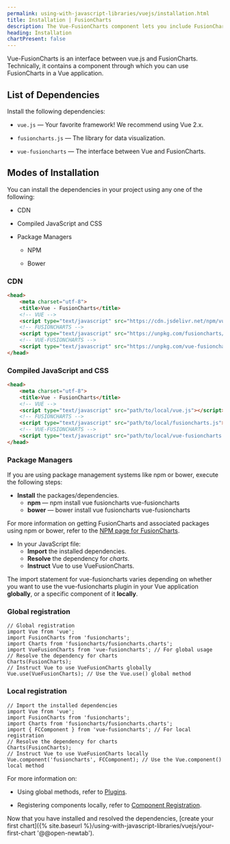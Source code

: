 ```yaml
---
permalink: using-with-javascript-libraries/vuejs/installation.html
title: Installation | FusionCharts
description: The Vue-FusionCharts component lets you include FusionCharts in your VueJS projects and add interactive JavaScript charts and graphs to your VueJS applications.
heading: Installation
chartPresent: false
---
```


Vue-FusionCharts is an interface between vue.js and FusionCharts. Technically, it contains a component through which you can use FusionCharts in a Vue application.

## List of Dependencies

Install the following dependencies:

* `vue.js` — Your favorite framework! We recommend using Vue 2.x.

* `fusioncharts.js` — The library for data visualization.

* `vue-fusioncharts` — The interface between Vue and FusionCharts.

## Modes of Installation

You can install the dependencies in your project using any one of the following:

* CDN

* Compiled JavaScript and CSS

* Package Managers

    * NPM

    * Bower

### CDN

```html
<head>
    <meta charset="utf-8">
    <title>Vue - FusionCharts</title>
    <!-- VUE -->
    <script type="text/javascript" src="https://cdn.jsdelivr.net/npm/vue/dist/vue.js"></script>
    <!-- FUSIONCHARTS -->
    <script type="text/javascript" src="https://unpkg.com/fusioncharts/fusioncharts.js"></script>
    <!-- VUE-FUSIONCHARTS -->
    <script type="text/javascript" src="https://unpkg.com/vue-fusioncharts/dist/vue-fusioncharts.min.js"></script>
</head>
```

### Compiled JavaScript and CSS

```html
<head>
    <meta charset="utf-8">
    <title>Vue - FusionCharts</title>
    <!-- VUE -->
    <script type="text/javascript" src="path/to/local/vue.js"></script>
    <!-- FUSIONCHARTS -->
    <script type="text/javascript" src="path/to/local/fusioncharts.js"></script>
    <!-- VUE-FUSIONCHARTS -->
    <script type="text/javascript" src="path/to/local/vue-fusioncharts.min.js"></script>
</head>
```

### Package Managers

If you are using package management systems like npm or bower, execute the following steps:

* **Install** the packages/dependencies.
    * **npm** — npm install vue fusioncharts vue-fusioncharts 
    * **bower** — bower install vue fusioncharts vue-fusioncharts

For more information on getting FusionCharts and associated packages using npm or bower, refer to the [NPM page for FusionCharts](https://www.npmjs.com/package/fusioncharts '@@open-newtab').

* In your JavaScript file: 
    * **Import** the installed dependencies.
    * **Resolve** the dependency for *charts*.
    * **Instruct** Vue to use VueFusionCharts.

The import statement for vue-fusioncharts varies depending on whether you want to use the vue-fusioncharts plugin in your Vue application **globally**, or a specific component of it **locally**.

### Global registration

```
// Global registration
import Vue from 'vue';
import FusionCharts from 'fusioncharts';
import Charts from 'fusioncharts/fusioncharts.charts';
import VueFusionCharts from 'vue-fusioncharts'; // For global usage
// Resolve the dependency for charts
Charts(FusionCharts);
// Instruct Vue to use VueFusionCharts globally
Vue.use(VueFusionCharts); // Use the Vue.use() global method
```

### Local registration

```
// Import the installed dependencies
import Vue from 'vue';
import FusionCharts from 'fusioncharts';
import Charts from 'fusioncharts/fusioncharts.charts';
import { FCComponent } from 'vue-fusioncharts'; // For local registration
// Resolve the dependency for charts
Charts(FusionCharts);
// Instruct Vue to use VueFusionCharts locally
Vue.component('fusioncharts', FCComponent); // Use the Vue.component() local method
```

For more information on:

* Using global methods, refer to [Plugins](https://vuejs.org/v2/guide/plugins.html#Using-a-Plugin '@@open-newtab').

* Registering components locally, refer to [Component Registration](https://vuejs.org/v2/guide/components-registration.html '@@open-newtab').

Now that you have installed and resolved the dependencies, [create your first chart]({% site.baseurl %}/using-with-javascript-libraries/vuejs/your-first-chart '@@open-newtab').